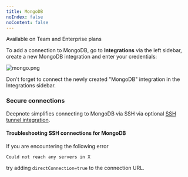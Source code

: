 ```yaml
---
title: MongoDB
noIndex: false
noContent: false
---
```


<Callout status="info">
Available on Team and Enterprise plans
</Callout>

To add a connection to MongoDB, go to **Integrations** via the left sidebar, create a new MongoDB integration and enter your credentials:

![mongo.png](https://media.graphassets.com/xJmtNalsRLKv245XcPkD)

Don't forget to connect the newly created "MongoDB" integration in the Integrations sidebar.

### Secure connections

Deepnote simplifies connecting to MongoDB via SSH via optional [SSH tunnel integration](/docs/securing-connections?#ssh-tunnel-integration).

#### Troubleshooting SSH connections for MongoDB

If you are encountering the following error

```
Could not reach any servers in X
```

try adding `directConnection=true` to the connection URL.
